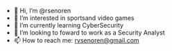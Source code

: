 - 👋 Hi, I’m @rsenoren
- 👀 I’m interested in sportsand video games
- 🌱 I’m currently learning CyberSecurity
- 💞️ I’m looking to foward to work as a Security Analyst 
- 📫 How to reach me: rvsenoren@gmail.com

<!---
rsenoren/rsenoren is a ✨ special ✨ repository because its `README.md` (this file) appears on your GitHub profile.
You can click the Preview link to take a look at your changes.
--->
